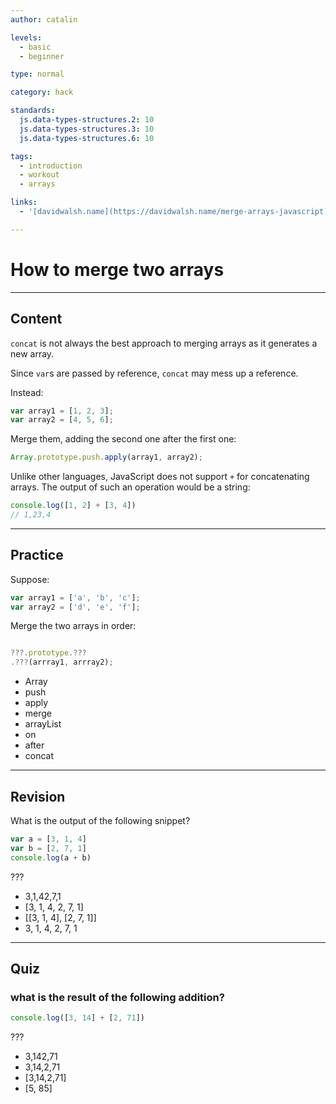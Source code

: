 ```yaml
---
author: catalin

levels:
  - basic
  - beginner

type: normal

category: hack

standards:
  js.data-types-structures.2: 10
  js.data-types-structures.3: 10
  js.data-types-structures.6: 10

tags:
  - introduction
  - workout
  - arrays

links:
  - '[davidwalsh.name](https://davidwalsh.name/merge-arrays-javascript){website}'

---
```

# How to merge two arrays

---
## Content

`concat` is not always the best approach to merging arrays as it generates a new array.

Since `var`s are passed by reference, `concat` may mess up a reference.

Instead:

```javascript
var array1 = [1, 2, 3];
var array2 = [4, 5, 6];
```

Merge them, adding the second one after the first one:

```javascript
Array.prototype.push.apply(array1, array2);
```

Unlike other languages, JavaScript does not support `+` for concatenating arrays. The output of such an operation would be a string:

```javascript
console.log([1, 2] + [3, 4])
// 1,23,4
```

---
## Practice

Suppose:

```javascript
var array1 = ['a', 'b', 'c'];
var array2 = ['d', 'e', 'f'];
```

Merge the two arrays in order:

```javascript

???.prototype.???
.???(arrray1, arrray2);
```

* Array
* push
* apply
* merge
* arrayList
* on
* after
* concat

---
## Revision

What is the output of the following snippet?

```javascript
var a = [3, 1, 4]
var b = [2, 7, 1]
console.log(a + b)
```

???

* 3,1,42,7,1
* [3, 1, 4, 2, 7, 1]
* [[3, 1, 4], [2, 7, 1]]
* 3, 1, 4, 2, 7, 1

---
## Quiz
### what is the result of the following addition?

```javascript
console.log([3, 14] + [2, 71])
```

???

* 3,142,71
* 3,14,2,71
* [3,14,2,71]
* [5, 85]
